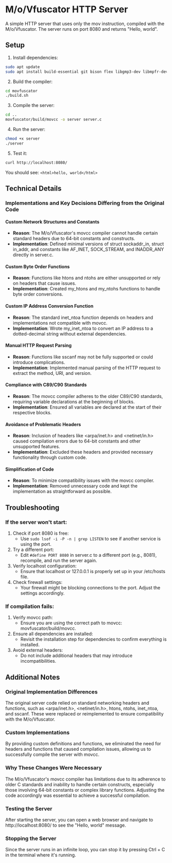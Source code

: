 # M/o/Vfuscator HTTP Server

A simple HTTP server that uses only the mov instruction, compiled with the M/o/Vfuscator. The server runs on port 8080 and returns "Hello, world".

## Setup

1. Install dependencies:
```bash
sudo apt update
sudo apt install build-essential git bison flex libgmp3-dev libmpfr-dev libmpc-dev texinfo
```

2. Build the compiler:
```bash
cd movfuscator
./build.sh
```

3. Compile the server:
```bash
cd ..
movfuscator/build/movcc -o server server.c
```

4. Run the server:
```bash
chmod +x server
./server
```

5. Test it:
```bash
curl http://localhost:8080/
```

You should see: `<html>hello, world</html>`

## Technical Details
### Implementations and Key Decisions Differing from the Original Code

#### Custom Network Structures and Constants
- **Reason**: The M/o/Vfuscator's movcc compiler cannot handle certain standard headers due to 64-bit constants and constructs.
- **Implementation**: Defined minimal versions of struct sockaddr_in, struct in_addr, and constants like AF_INET, SOCK_STREAM, and INADDR_ANY directly in server.c.

#### Custom Byte Order Functions
- **Reason**: Functions like htons and ntohs are either unsupported or rely on headers that cause issues.
- **Implementation**: Created my_htons and my_ntohs functions to handle byte order conversions.

#### Custom IP Address Conversion Function
- **Reason**: The standard inet_ntoa function depends on headers and implementations not compatible with movcc.
- **Implementation**: Wrote my_inet_ntoa to convert an IP address to a dotted-decimal string without external dependencies.

#### Manual HTTP Request Parsing
- **Reason**: Functions like sscanf may not be fully supported or could introduce complications.
- **Implementation**: Implemented manual parsing of the HTTP request to extract the method, URI, and version.

#### Compliance with C89/C90 Standards
- **Reason**: The movcc compiler adheres to the older C89/C90 standards, requiring variable declarations at the beginning of blocks.
- **Implementation**: Ensured all variables are declared at the start of their respective blocks.

#### Avoidance of Problematic Headers
- **Reason**: Inclusion of headers like <arpa/inet.h> and <netinet/in.h> caused compilation errors due to 64-bit constants and other unsupported features.
- **Implementation**: Excluded these headers and provided necessary functionality through custom code.

#### Simplification of Code
- **Reason**: To minimize compatibility issues with the movcc compiler.
- **Implementation**: Removed unnecessary code and kept the implementation as straightforward as possible.

## Troubleshooting

### If the server won't start:

1. Check if port 8080 is free:
   - Use `sudo lsof -i -P -n | grep LISTEN` to see if another service is using the port.
2. Try a different port:
   - Edit `#define PORT 8080` in server.c to a different port (e.g., 8081), recompile, and run the server again.
3. Verify localhost configuration:
   - Ensure that localhost or 127.0.0.1 is properly set up in your /etc/hosts file.
4. Check firewall settings:
   - Your firewall might be blocking connections to the port. Adjust the settings accordingly.

### If compilation fails:

1. Verify movcc path:
   - Ensure you are using the correct path to movcc: movfuscator/build/movcc.
2. Ensure all dependencies are installed:
   - Revisit the installation step for dependencies to confirm everything is installed.
3. Avoid external headers:
   - Do not include additional headers that may introduce incompatibilities.

## Additional Notes

### Original Implementation Differences

The original server code relied on standard networking headers and functions, such as <arpa/inet.h>, <netinet/in.h>, htons, ntohs, inet_ntoa, and sscanf. These were replaced or reimplemented to ensure compatibility with the M/o/Vfuscator.

### Custom Implementations

By providing custom definitions and functions, we eliminated the need for headers and functions that caused compilation issues, allowing us to successfully compile the server with movcc.

### Why These Changes Were Necessary

The M/o/Vfuscator's movcc compiler has limitations due to its adherence to older C standards and inability to handle certain constructs, especially those involving 64-bit constants or complex library functions. Adjusting the code accordingly was essential to achieve a successful compilation.

### Testing the Server

After starting the server, you can open a web browser and navigate to http://localhost:8080/ to see the "Hello, world" message.

### Stopping the Server

Since the server runs in an infinite loop, you can stop it by pressing Ctrl + C in the terminal where it's running.
